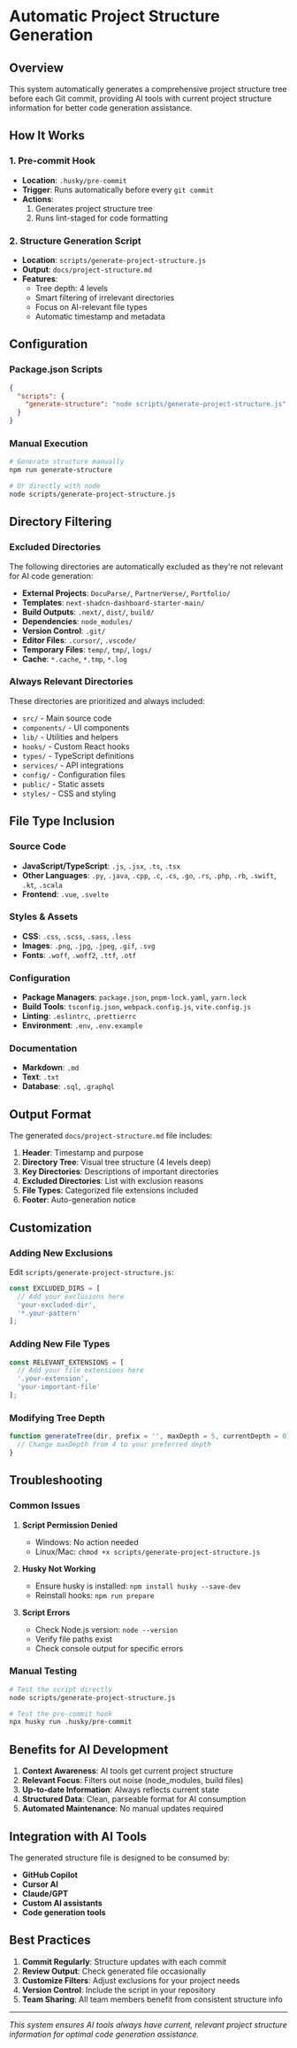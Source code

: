 # Automatic Project Structure Generation

## Overview

This system automatically generates a comprehensive project structure tree before each Git commit, providing AI tools with current project structure information for better code generation assistance.

## How It Works

### 1. Pre-commit Hook
- **Location**: `.husky/pre-commit`
- **Trigger**: Runs automatically before every `git commit`
- **Actions**: 
  1. Generates project structure tree
  2. Runs lint-staged for code formatting

### 2. Structure Generation Script
- **Location**: `scripts/generate-project-structure.js`
- **Output**: `docs/project-structure.md`
- **Features**:
  - Tree depth: 4 levels
  - Smart filtering of irrelevant directories
  - Focus on AI-relevant file types
  - Automatic timestamp and metadata

## Configuration

### Package.json Scripts
```json
{
  "scripts": {
    "generate-structure": "node scripts/generate-project-structure.js"
  }
}
```

### Manual Execution
```bash
# Generate structure manually
npm run generate-structure

# Or directly with node
node scripts/generate-project-structure.js
```

## Directory Filtering

### Excluded Directories
The following directories are automatically excluded as they're not relevant for AI code generation:

- **External Projects**: `DocuParse/`, `PartnerVerse/`, `Portfolio/`
- **Templates**: `next-shadcn-dashboard-starter-main/`
- **Build Outputs**: `.next/`, `dist/`, `build/`
- **Dependencies**: `node_modules/`
- **Version Control**: `.git/`
- **Editor Files**: `.cursor/`, `.vscode/`
- **Temporary Files**: `temp/`, `tmp/`, `logs/`
- **Cache**: `*.cache`, `*.tmp`, `*.log`

### Always Relevant Directories
These directories are prioritized and always included:

- `src/` - Main source code
- `components/` - UI components
- `lib/` - Utilities and helpers
- `hooks/` - Custom React hooks
- `types/` - TypeScript definitions
- `services/` - API integrations
- `config/` - Configuration files
- `public/` - Static assets
- `styles/` - CSS and styling

## File Type Inclusion

### Source Code
- **JavaScript/TypeScript**: `.js`, `.jsx`, `.ts`, `.tsx`
- **Other Languages**: `.py`, `.java`, `.cpp`, `.c`, `.cs`, `.go`, `.rs`, `.php`, `.rb`, `.swift`, `.kt`, `.scala`
- **Frontend**: `.vue`, `.svelte`

### Styles & Assets
- **CSS**: `.css`, `.scss`, `.sass`, `.less`
- **Images**: `.png`, `.jpg`, `.jpeg`, `.gif`, `.svg`
- **Fonts**: `.woff`, `.woff2`, `.ttf`, `.otf`

### Configuration
- **Package Managers**: `package.json`, `pnpm-lock.yaml`, `yarn.lock`
- **Build Tools**: `tsconfig.json`, `webpack.config.js`, `vite.config.js`
- **Linting**: `.eslintrc`, `.prettierrc`
- **Environment**: `.env`, `.env.example`

### Documentation
- **Markdown**: `.md`
- **Text**: `.txt`
- **Database**: `.sql`, `.graphql`

## Output Format

The generated `docs/project-structure.md` file includes:

1. **Header**: Timestamp and purpose
2. **Directory Tree**: Visual tree structure (4 levels deep)
3. **Key Directories**: Descriptions of important directories
4. **Excluded Directories**: List with exclusion reasons
5. **File Types**: Categorized file extensions included
6. **Footer**: Auto-generation notice

## Customization

### Adding New Exclusions
Edit `scripts/generate-project-structure.js`:

```javascript
const EXCLUDED_DIRS = [
  // Add your exclusions here
  'your-excluded-dir',
  '*.your-pattern'
];
```

### Adding New File Types
```javascript
const RELEVANT_EXTENSIONS = [
  // Add your file extensions here
  '.your-extension',
  'your-important-file'
];
```

### Modifying Tree Depth
```javascript
function generateTree(dir, prefix = '', maxDepth = 5, currentDepth = 0) {
  // Change maxDepth from 4 to your preferred depth
}
```

## Troubleshooting

### Common Issues

1. **Script Permission Denied**
   - Windows: No action needed
   - Linux/Mac: `chmod +x scripts/generate-project-structure.js`

2. **Husky Not Working**
   - Ensure husky is installed: `npm install husky --save-dev`
   - Reinstall hooks: `npm run prepare`

3. **Script Errors**
   - Check Node.js version: `node --version`
   - Verify file paths exist
   - Check console output for specific errors

### Manual Testing
```bash
# Test the script directly
node scripts/generate-project-structure.js

# Test the pre-commit hook
npx husky run .husky/pre-commit
```

## Benefits for AI Development

1. **Context Awareness**: AI tools get current project structure
2. **Relevant Focus**: Filters out noise (node_modules, build files)
3. **Up-to-date Information**: Always reflects current state
4. **Structured Data**: Clean, parseable format for AI consumption
5. **Automated Maintenance**: No manual updates required

## Integration with AI Tools

The generated structure file is designed to be consumed by:

- **GitHub Copilot**
- **Cursor AI**
- **Claude/GPT**
- **Custom AI assistants**
- **Code generation tools**

## Best Practices

1. **Commit Regularly**: Structure updates with each commit
2. **Review Output**: Check generated file occasionally
3. **Customize Filters**: Adjust exclusions for your project needs
4. **Version Control**: Include the script in your repository
5. **Team Sharing**: All team members benefit from consistent structure info

---

*This system ensures AI tools always have current, relevant project structure information for optimal code generation assistance.*
